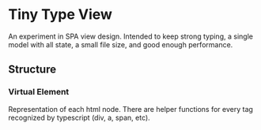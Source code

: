 # Tiny Type View

An experiment in SPA view design. Intended to keep strong typing, a single model with all state, a small file size, and good enough performance.

## Structure

### Virtual Element

Representation of each html node. There are helper functions for every tag recognized by typescript (div, a, span, etc).
